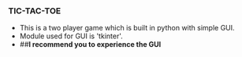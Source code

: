 ### TIC-TAC-TOE

* This is a two player game which is built in python with simple GUI.
* Module used for GUI is 'tkinter'.
* ##**I recommend you to experience the GUI**
